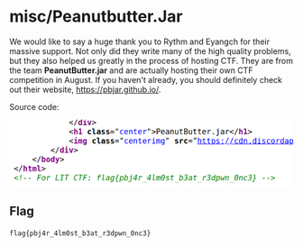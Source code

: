 # misc/Peanutbutter.Jar

We would like to say a huge thank you to Rythm and Eyangch for their  massive support. Not only did they write many of the high quality  problems, but they also helped us greatly in the process of hosting CTF. They are from the team **PeanutButter.jar** and are actually hosting their own CTF competition in August. If you haven't already, you should definitely check out their website, https://pbjar.github.io/.

Source code:

![image-20210716232600720](img/image-20210716232600720.png)

## Flag

```
flag{pbj4r_4lm0st_b3at_r3dpwn_0nc3}
```

